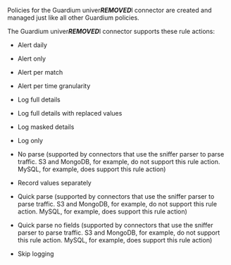 Policies for the Guardium univer***REMOVED***l connector are created and managed just like all other Guardium policies.

The Guardium univer***REMOVED***l connector supports these rule actions:

* Alert daily

* Alert only

* Alert per match

* Alert per time granularity

* Log full details

* Log full details with replaced values

* Log masked details

 * Log only

 * No parse (supported by connectors that use the sniffer parser to parse traffic. S3 and MongoDB, for example, do not support this rule action. MySQL, for example, does support this rule action)

* Record values separately

* Quick parse (supported by connectors that use the sniffer parser to parse traffic. S3 and MongoDB, for example, do not support this rule action. MySQL, for example, does support this rule action)

* Quick parse no fields (supported by connectors that use the sniffer parser to parse traffic. S3 and MongoDB, for example, do not support this rule action. MySQL, for example, does support this rule action)

* Skip logging
